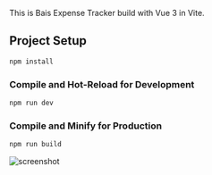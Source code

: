This is Bais Expense Tracker build with Vue 3 in Vite.

## Project Setup

```sh
npm install
```

### Compile and Hot-Reload for Development

```sh
npm run dev
```

### Compile and Minify for Production

```sh
npm run build
```
![screenshot](https://github.com/user-attachments/assets/a1d56c73-406a-45e4-8c6d-958487a4ded5)
